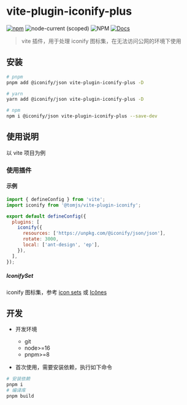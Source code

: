 # vite-plugin-iconify-plus

[![npm](https://img.shields.io/npm/v/@tomjs/vite-plugin-iconify)](https://www.npmjs.com/package/@tomjs/vite-plugin-iconify) ![node-current (scoped)](https://img.shields.io/node/v/@tomjs/vite-plugin-iconify) ![NPM](https://img.shields.io/npm/l/@tomjs/vite-plugin-iconify) [![Docs](https://img.shields.io/badge/API-unpkg-orange)](https://www.unpkg.com/browse/@tomjs/vite-plugin-iconify/dist/index.d.ts)

> vite 插件，用于处理 iconify 图标集，在无法访问公网的环境下使用

## 安装

```bash
# pnpm
pnpm add @iconify/json vite-plugin-iconify-plus -D

# yarn
yarn add @iconify/json vite-plugin-iconify-plus -D

# npm
npm i @iconify/json vite-plugin-iconify-plus --save-dev
```

## 使用说明

以 vite 项目为例

### 使用插件

#### 示例

```js
import { defineConfig } from 'vite';
import iconify from '@tomjs/vite-plugin-iconify';

export default defineConfig({
  plugins: [
    iconify({
      resources: ['https://unpkg.com/@iconify/json/json'],
      rotate: 3000,
      local: ['ant-design', 'ep'],
    }),
  ],
});
```

##### IconifySet

iconify 图标集，参考 [icon sets](https://icon-sets.iconify.design/) 或 [Icônes](https://icones.js.org/)

## 开发

- 开发环境

  - git
  - node>=16
  - pnpm>=8

- 首次使用，需要安装依赖，执行如下命令

```bash
# 安装依赖
pnpm i
# 编译库
pnpm build
```
